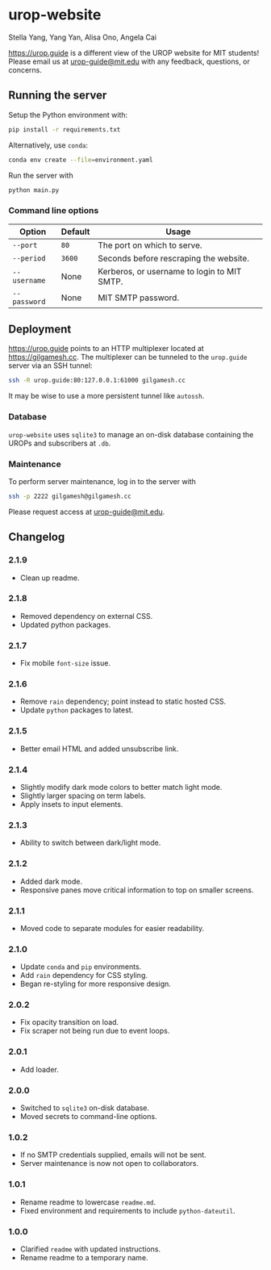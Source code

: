 # urop-website

Stella Yang, Yang Yan, Alisa Ono, Angela Cai

<https://urop.guide> is a different view of the UROP website for MIT students! Please email us at urop-guide@mit.edu with any feedback, questions, or concerns.

## Running the server

Setup the Python environment with:

```bash
pip install -r requirements.txt
```

Alternatively, use `conda`:

```bash
conda env create --file=environment.yaml
```

Run the server with

```bash
python main.py
```

### Command line options

Option|Default|Usage
-|-|-
`--port`|`80`|The port on which to serve.
`--period`|`3600`|Seconds before rescraping the website.
`--username`|None|Kerberos, or username to login to MIT SMTP.
`--password`|None|MIT SMTP password.

## Deployment

<https://urop.guide> points to an HTTP multiplexer located at <https://gilgamesh.cc>. The multiplexer can be tunneled to the `urop.guide` server via an SSH tunnel:

```bash
ssh -R urop.guide:80:127.0.0.1:61000 gilgamesh.cc
```

It may be wise to use a more persistent tunnel like `autossh`.

### Database

`urop-website` uses `sqlite3` to manage an on-disk database containing the UROPs and subscribers at `.db`.

### Maintenance

To perform server maintenance, log in to the server with

```bash
ssh -p 2222 gilgamesh@gilgamesh.cc
```

Please request access at urop-guide@mit.edu.

## Changelog

### 2.1.9

* Clean up readme.

### 2.1.8

* Removed dependency on external CSS.
* Updated python packages.

### 2.1.7

* Fix mobile `font-size` issue.

### 2.1.6

* Remove `rain` dependency; point instead to static hosted CSS.
* Update `python` packages to latest.

### 2.1.5

* Better email HTML and added unsubscribe link.

### 2.1.4

* Slightly modify dark mode colors to better match light mode.
* Slightly larger spacing on term labels.
* Apply insets to input elements.

### 2.1.3

* Ability to switch between dark/light mode.

### 2.1.2

* Added dark mode.
* Responsive panes move critical information to top on smaller screens.

### 2.1.1

* Moved code to separate modules for easier readability.

### 2.1.0

* Update `conda` and `pip` environments.
* Add `rain` dependency for CSS styling.
* Began re-styling for more responsive design.

### 2.0.2

* Fix opacity transition on load.
* Fix scraper not being run due to event loops.

### 2.0.1

* Add loader.

### 2.0.0

* Switched to `sqlite3` on-disk database.
* Moved secrets to command-line options.

### 1.0.2

* If no SMTP credentials supplied, emails will not be sent.
* Server maintenance is now not open to collaborators.

### 1.0.1

* Rename readme to lowercase `readme.md`.
* Fixed environment and requirements to include `python-dateutil`.

### 1.0.0

* Clarified `readme` with updated instructions.
* Rename readme to a temporary name.
